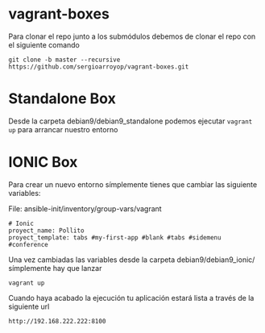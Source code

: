 # vagrant-boxes

Para clonar el repo junto a los submódulos debemos de clonar el repo con el siguiente comando

```git clone -b master --recursive https://github.com/sergioarroyop/vagrant-boxes.git```

# Standalone Box

Desde la carpeta debian9/debian9_standalone podemos ejecutar ```vagrant up``` para arrancar nuestro entorno

# IONIC Box

Para crear un nuevo entorno símplemente tienes que cambiar las siguiente variables:

File: ansible-init/inventory/group-vars/vagrant

```
# Ionic
proyect_name: Pollito
proyect_template: tabs #my-first-app #blank #tabs #sidemenu #conference
```

Una vez cambiadas las variables desde la carpeta debian9/debian9_ionic/ símplemente hay que lanzar

```vagrant up```

Cuando haya acabado la ejecución tu aplicación estará lista a través de la siguiente url

```http://192.168.222.222:8100```

